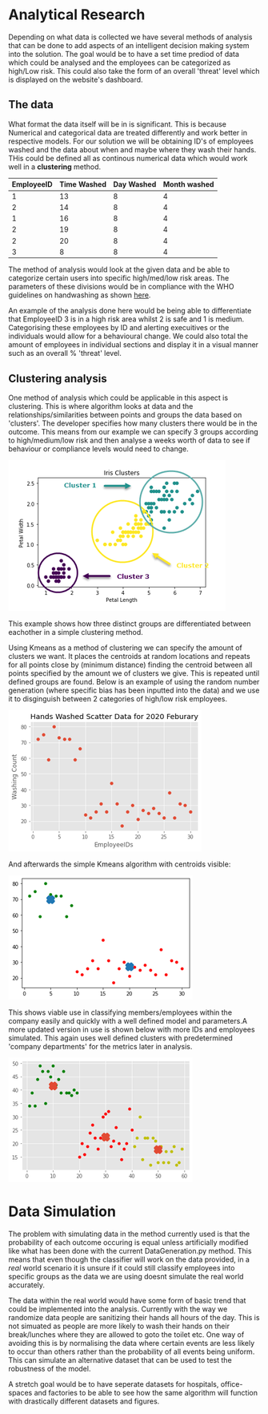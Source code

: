 # Analytical Research

Depending on what data is collected we have several methods of analysis that can be done to add aspects of an intelligent decision making system into the solution. The goal would be to have a set time prediod of data which could be analysed and the employees can be categorized as high/Low risk. This could also take the form of an overall 'threat' level which is displayed on the website's dashboard.

## The data
What format the data itself will be in is significant. This is because Numerical and categorical data are treated differently and work better in respective models. For our solution we will be obtaining ID's of employees washed and the data about when and maybe where they wash their hands. THis could be defined all as continous numerical data which would work well in a **clustering** method.

EmployeeID | Time Washed | Day Washed | Month washed
------------ | ------------- | ------------- |------------- |
1 | 13 | 8 | 4 |
2 | 14 | 8 | 4 |
1 | 16 | 8 | 4 |
2 | 19 | 8 | 4 |
2 | 20 | 8 | 4 |
3 | 8 | 8 | 4 |

The method of analysis would look at the given data and be able to categorize certain users into specific high/med/low risk areas. The parameters of these divisions would be in compliance with the WHO guidelines on handwashing as shown [here](https://apps.who.int/iris/bitstream/handle/10665/44102/9789241597906_eng.pdf;jsessionid=765B6697D38A64E0BB1B6BB5AB064434?sequence=1).

An example of the analysis done here would be being able to differentiate that EmployeeID 3 is in a high risk area whilst 2 is safe and 1 is medium. Categorising these employees by ID and alerting execuitives or the individuals would allow for a behavioural change. We could also total the amount of employees in individual sections and display it in a visual manner such as an overall % 'threat' level. 

## Clustering analysis
One method of analysis which could be applicable in this aspect is clustering. This is where algorithm looks at data and the relationships/similarities between points and groups the data based on 'clusters'. The developer specifies how many clusters there would be in the outcome. This means from our example we can specify 3 groups according to high/medium/low risk and then analyse a weeks worth of data to see if behaviour or compliance levels would need to change.

![Clustering Example](../images/ClusteringExample.png)

This example shows how three distinct groups are differentiated between eachother in a simple clustering method.

Using Kmeans as a method of clustering we can specify the amount of clusters we want. It places the centroids at random locations and repeats for all points close by (minimum distance) finding the centroid between all points specified by the amount we of clusters we give. This is repeated until defined groups are found. Below is an example of using the random number generation (where specific bias has been inputted into the data) and we use it to disginguish between 2 categories of high/low risk employees.

![Scatter before](../images/ClusterExample.png)

And afterwards the simple Kmeans algorithm with centroids visible: 

![Cluster Scatter](../images/Cluster.png)

This shows viable use in classifying members/employees within the company easily and quickly with a well defined model and parameters.A more updated version in use is shown below with more IDs and employees simulated. This again uses well defined clusters with predetermined 'company departments' for the metrics later in analysis.

![UpdatedClusterScatter](../images/3GroupCluster2.png)


# Data Simulation

The problem with simulating data in the method currently used is that the probability of each outcome occuring is equal unless artificially modified like what has been done with the current DataGeneration.py method.
This means that even though the classifier will work on the data provided, in a *real* world scenario it is unsure if it could still classify employees into specific groups as the data we are using doesnt simulate the real world accurately.

The data within the real world would have some form of basic trend that could be implemented into the analysis. Currently with the way we randomize data people are sanitizing their hands all hours of the day. This is not simuated as people are more likely to wash their hands on their break/lunches where they are allowed to goto the toilet etc.
One way of avoiding this is by normalising the data where certain events are less likely to occur than others rather than the probability of all events being uniform. This can simulate an alternative dataset that can be used to test the robustness of the model. 

A stretch goal would be to have seperate datasets for hospitals, office-spaces and factories to be able to see how the same algorithm will function with drastically different datasets and figures.






